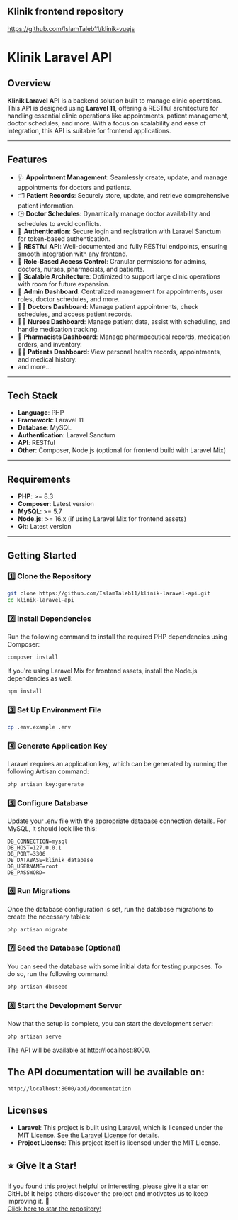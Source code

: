 ## Klinik frontend repository 
https://github.com/IslamTaleb11/klinik-vuejs

# Klinik Laravel API

## Overview
**Klinik Laravel API** is a backend solution built to manage clinic operations. This API is designed using **Laravel 11**, offering a RESTful architecture for handling essential clinic operations like appointments, patient management, doctor schedules, and more. With a focus on scalability and ease of integration, this API is suitable for frontend applications.

---

## Features
- 🩺 **Appointment Management**: Seamlessly create, update, and manage appointments for doctors and patients.
- 🗂️ **Patient Records**: Securely store, update, and retrieve comprehensive patient information.
- 🕒 **Doctor Schedules**: Dynamically manage doctor availability and schedules to avoid conflicts.
- 🔐 **Authentication**: Secure login and registration with Laravel Sanctum for token-based authentication.
- 📡 **RESTful API**: Well-documented and fully RESTful endpoints, ensuring smooth integration with any frontend.
- 🔑 **Role-Based Access Control**: Granular permissions for admins, doctors, nurses, pharmacists, and patients.
- 🚀 **Scalable Architecture**: Optimized to support large clinic operations with room for future expansion.
- 🏢 **Admin Dashboard**: Centralized management for appointments, user roles, doctor schedules, and more.
- 👨‍⚕️ **Doctors Dashboard**: Manage patient appointments, check schedules, and access patient records.
- 👩‍⚕️ **Nurses Dashboard**: Manage patient data, assist with scheduling, and handle medication tracking.
- 💊 **Pharmacists Dashboard**: Manage pharmaceutical records, medication orders, and inventory.
- 🧑‍⚕️ **Patients Dashboard**: View personal health records, appointments, and medical history.
- and more...
---

## Tech Stack
- **Language**: PHP
- **Framework**: Laravel 11
- **Database**: MySQL
- **Authentication**: Laravel Sanctum
- **API**: RESTful
- **Other**: Composer, Node.js (optional for frontend build with Laravel Mix)

---

## Requirements
- **PHP**: >= 8.3
- **Composer**: Latest version
- **MySQL**: >= 5.7
- **Node.js**: >= 16.x (if using Laravel Mix for frontend assets)
- **Git**: Latest version

---

## Getting Started

### 1️⃣ Clone the Repository
```bash
git clone https://github.com/IslamTaleb11/klinik-laravel-api.git
cd klinik-laravel-api 
```

### 2️⃣ Install Dependencies

Run the following command to install the required PHP dependencies using Composer:

```bash
composer install
```

If you're using Laravel Mix for frontend assets, install the Node.js dependencies as well:

```bash
npm install
```

### 3️⃣ Set Up Environment File
```bash
cp .env.example .env
```

### 4️⃣ Generate Application Key
Laravel requires an application key, which can be generated by running the following Artisan command:
```bash
php artisan key:generate
```

### 5️⃣ Configure Database
Update your .env file with the appropriate database connection details. For MySQL, it should look like this:
```
DB_CONNECTION=mysql
DB_HOST=127.0.0.1
DB_PORT=3306
DB_DATABASE=klinik_database
DB_USERNAME=root
DB_PASSWORD=
```
### 6️⃣ Run Migrations
Once the database configuration is set, run the database migrations to create the necessary tables:
```bash
php artisan migrate
```
### 7️⃣ Seed the Database (Optional)
You can seed the database with some initial data for testing purposes. To do so, run the following command:
```bash
php artisan db:seed
```
### 8️⃣ Start the Development Server
Now that the setup is complete, you can start the development server:
```bash
php artisan serve
```
The API will be available at http://localhost:8000.

## The API documentation will be available on: 
```
http://localhost:8000/api/documentation
```

## Licenses
- **Laravel**: This project is built using Laravel, which is licensed under the MIT License. See the [Laravel License](https://github.com/laravel/laravel/blob/master/LICENSE) for details.
- **Project License**: This project itself is licensed under the MIT License.

## ⭐ Give It a Star!
If you found this project helpful or interesting, please give it a star on GitHub! It helps others discover the project and motivates us to keep improving it. 🌟  
[Click here to star the repository!](https://github.com/IslamTaleb11/klinik-laravel-api)  
